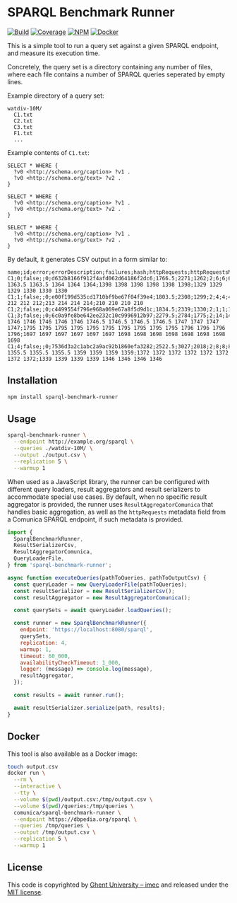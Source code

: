 # SPARQL Benchmark Runner

[![Build](https://github.com/comunica/sparql-benchmark-runner.js/workflows/CI/badge.svg)](https://github.com/comunica/sparql-benchmark-runner.js/actions?query=workflow%3ACI)
[![Coverage](https://coveralls.io/repos/github/comunica/sparql-benchmark-runner.js/badge.svg?branch=master)](https://coveralls.io/github/comunica/sparql-benchmark-runner.js?branch=master)
[![NPM](https://badge.fury.io/js/sparql-benchmark-runner.svg)](https://www.npmjs.com/package/sparql-benchmark-runner)
[![Docker](https://img.shields.io/docker/automated/comunica/sparql-benchmark-runner.svg)](https://hub.docker.com/r/comunica/sparql-benchmark-runner/)

This is a simple tool to run a query set against a given SPARQL endpoint, and measure its execution time.

Concretely, the query set is a directory containing any number of files,
where each file contains a number of SPARQL queries seperated by empty lines.

Example directory of a query set:
```text
watdiv-10M/
  C1.txt
  C2.txt
  C3.txt
  F1.txt
  ...
```

Example contents of `C1.txt`:
```sparql
SELECT * WHERE {
  ?v0 <http://schema.org/caption> ?v1 .
  ?v0 <http://schema.org/text> ?v2 .
}

SELECT * WHERE {
  ?v0 <http://schema.org/caption> ?v1 .
  ?v0 <http://schema.org/text> ?v2 .
}

SELECT * WHERE {
  ?v0 <http://schema.org/caption> ?v1 .
  ?v0 <http://schema.org/text> ?v2 .
}
```

By default, it generates CSV output in a form similar to:
```csv
name;id;error;errorDescription;failures;hash;httpRequests;httpRequestsMax;httpRequestsMin;replication;results;resultsMax;resultsMin;time;timeMax;timeMin;timestamps;timestampsMax;timestampsMin
C1;0;false;;0;d632b8166f912f4afd062d64186f2dc6;1766.5;2271;1262;2;6;6;6;1364;1398;1330;1363.5 1363.5 1363.5 1364 1364 1364;1398 1398 1398 1398 1398 1398;1329 1329 1329 1330 1330 1330
C1;1;false;;0;e00f199d535cd1710bf9be67f04f39e4;1803.5;2308;1299;2;4;4;4;212;214;210;211.5 212 212 212;213 214 214 214;210 210 210 210
C1;2;false;;0;c4499554f796e968a069e67a8f5d9d1c;1834.5;2339;1330;2;1;1;1;175.5;176;175;175.5;176;175
C1;3;false;;0;6c0a9fe8be642ee232c10c9996912b97;2279.5;2784;1775;2;14;14;14;1747;1796;1698;1746 1746 1746 1746 1746 1746 1746.5 1746.5 1746.5 1746.5 1747 1747 1747 1747;1795 1795 1795 1795 1795 1795 1795 1795 1795 1795 1796 1796 1796 1796;1697 1697 1697 1697 1697 1697 1698 1698 1698 1698 1698 1698 1698 1698
C1;4;false;;0;7536d3a2c1abc2a9ac92b1860efa3282;2522.5;3027;2018;2;8;8;8;1360;1373;1347;1355.5 1355.5 1355.5 1355.5 1359 1359 1359 1359;1372 1372 1372 1372 1372 1372 1372 1372;1339 1339 1339 1339 1346 1346 1346 1346
```

## Installation

```bash
npm install sparql-benchmark-runner
```

## Usage

```bash
sparql-benchmark-runner \
  --endpoint http://example.org/sparql \
  --queries ./watdiv-10M/ \
  --output ./output.csv \
  --replication 5 \
  --warmup 1
```

When used as a JavaScript library, the runner can be configured with different query loaders,
result aggregators and result serializers to accommodate special use cases.
By default, when no specific result aggregator is provided,
the runner uses `ResultAggregatorComunica` that handles basic aggregation,
as well as the `httpRequests` metadata field from a Comunica SPARQL endpoint, if such metadata is provided.

```javascript
import {
  SparqlBenchmarkRunner,
  ResultSerializerCsv,
  ResultAggregatorComunica,
  QueryLoaderFile,
} from 'sparql-benchmark-runner';

async function executeQueries(pathToQueries, pathToOutputCsv) {
  const queryLoader = new QueryLoaderFile(pathToQueries);
  const resultSerializer = new ResultSerializerCsv();
  const resultAggregator = new ResultAggregatorComunica();

  const querySets = await queryLoader.loadQueries();

  const runner = new SparqlBenchmarkRunner({
    endpoint: 'https://localhost:8080/sparql',
    querySets,
    replication: 4,
    warmup: 1,
    timeout: 60_000,
    availabilityCheckTimeout: 1_000,
    logger: (message) => console.log(message),
    resultAggregator,
  });

  const results = await runner.run();

  await resultSerializer.serialize(path, results);
}
```

## Docker

This tool is also available as a Docker image:

```bash
touch output.csv
docker run \
  --rm \
  --interactive \
  --tty \
  --volume $(pwd)/output.csv:/tmp/output.csv \
  --volume $(pwd)/queries:/tmp/queries \
  comunica/sparql-benchmark-runner \
  --endpoint https://dbpedia.org/sparql \
  --queries /tmp/queries \
  --output /tmp/output.csv \
  --replication 5 \
  --warmup 1
```

## License

This code is copyrighted by [Ghent University – imec](http://idlab.ugent.be/)
and released under the [MIT license](http://opensource.org/licenses/MIT).
